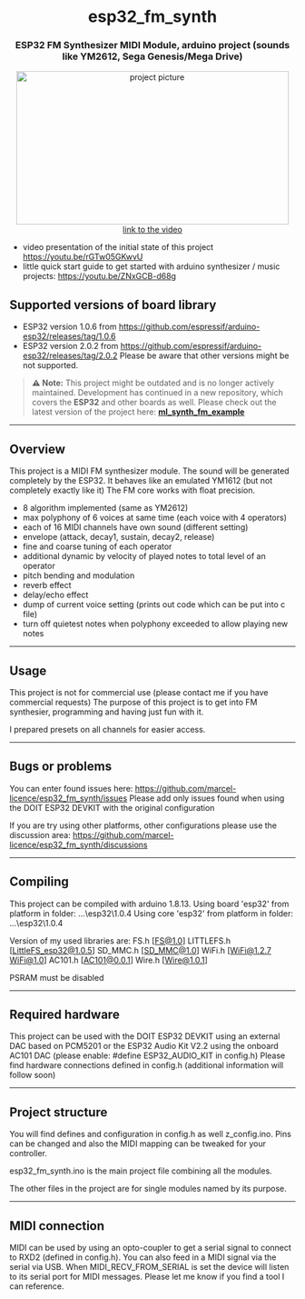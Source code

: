 <h1 align="center">esp32_fm_synth</h1>
<h3 align="center">ESP32 FM Synthesizer MIDI Module, arduino project (sounds like YM2612, Sega Genesis/Mega Drive)</h3>  
<p align="center"> 
  <img src="img/splash.jpg" alt="project picture" width="480px" height="270px"><br>
  <a href="https://youtu.be/rGTw05GKwvU">link to the video</a>
</p>

- video presentation of the initial state of this project https://youtu.be/rGTw05GKwvU
- little quick start guide to get started with arduino synthesizer / music projects: https://youtu.be/ZNxGCB-d68g

Supported versions of board library
---
- ESP32 version 1.0.6 from https://github.com/espressif/arduino-esp32/releases/tag/1.0.6
- ESP32 version 2.0.2 from https://github.com/espressif/arduino-esp32/releases/tag/2.0.2
Please be aware that other versions might be not supported.

> **⚠️ Note:** This project might be outdated and is no longer actively maintained. Development has continued in a new repository, which covers the **ESP32** and other boards as well. Please check out the latest version of the project here: **[ml_synth_fm_example](https://github.com/marcel-licence/ml_synth_fm_example)**

---
## Overview

This project is a MIDI FM synthesizer module. The sound will be generated completely by the ESP32.
It behaves like an emulated YM1612 (but not completely exactly like it)
The FM core works with float precision.

- 8 algorithm implemented (same as YM2612)
- max polyphony of 6 voices at same time (each voice with 4 operators)
- each of 16 MIDI channels have own sound (different setting)
- envelope (attack, decay1, sustain, decay2, release)
- fine and coarse tuning of each operator
- additional dynamic by velocity of played notes to total level of an operator
- pitch bending and modulation
- reverb effect
- delay/echo effect
- dump of current voice setting (prints out code which can be put into c file)
- turn off quietest notes when polyphony exceeded to allow playing new notes

---
## Usage

This project is not for commercial use (please contact me if you have commercial requests)
The purpose of this project is to get into FM synthesier, programming and having just fun with it.

I prepared presets on all channels for easier access.

---
## Bugs or problems

You can enter found issues here: https://github.com/marcel-licence/esp32_fm_synth/issues
Please add only issues found when using the DOIT ESP32 DEVKIT with the original configuration

If you are try using other platforms, other configurations please use the discussion area:
https://github.com/marcel-licence/esp32_fm_synth/discussions

---
## Compiling

This project can be compiled with arduino 1.8.13.
Using board 'esp32' from platform in folder: ...\esp32\1.0.4
Using core 'esp32' from platform in folder: ...\esp32\1.0.4

Version of my used libraries are:
  FS.h [FS@1.0]
  LITTLEFS.h [LittleFS_esp32@1.0.5]
  SD_MMC.h [SD_MMC@1.0]
  WiFi.h [WiFi@1.2.7 WiFi@1.0]
  AC101.h [AC101@0.0.1]
  Wire.h [Wire@1.0.1]

PSRAM must be disabled

---
## Required hardware

This project can be used with the DOIT ESP32 DEVKIT using an external DAC based on PCM5201 or the ESP32 Audio Kit V2.2 using the onboard AC101 DAC (please enable: #define ESP32_AUDIO_KIT in config.h)
Please find hardware connections defined in config.h
(additional information will follow soon)

---
## Project structure

You will find defines and configuration in config.h as well z_config.ino.
Pins can be changed and also the MIDI mapping can be tweaked for your controller.

esp32_fm_synth.ino is the main project file combining all the modules.

The other files in the project are for single modules named by its purpose.

---
## MIDI connection

MIDI can be used by using an opto-coupler to get a serial signal to connect to RXD2 (defined in config.h).
You can also feed in a MIDI signal via the serial via USB. When MIDI_RECV_FROM_SERIAL is set the device will listen to its serial port for MIDI messages.
Please let me know if you find a tool I can reference.


